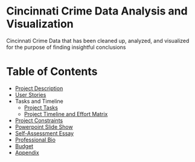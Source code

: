 # Cincinnati Crime Data Analysis and Visualization
Cincinnati Crime Data that has been cleaned up, analyzed, and visualized for the purpose of finding insightful conclusions

# Table of Contents
* [Project Description](ProjectDescription.md)
* [User Stories](User_Stories_and_Design_Diagrams.pdf)
* Tasks and Timeline
  * [Project Tasks](Task_Lists.md)
  * [Project Timeline and Effort Matrix](Milestones_Timeline_Effort_Matrix.xlsx)
* [Project Constraints](Project_Constraints.docx)
* [Powerpoint Slide Show](Fall_Presentation.pptx)
* [Self-Assessment Essay](Individual_Capstone_Assesment.docx)
* [Professional Bio](Individual_Capstone_Assesment.docx)
* [Budget]()
* [Appendix]()


